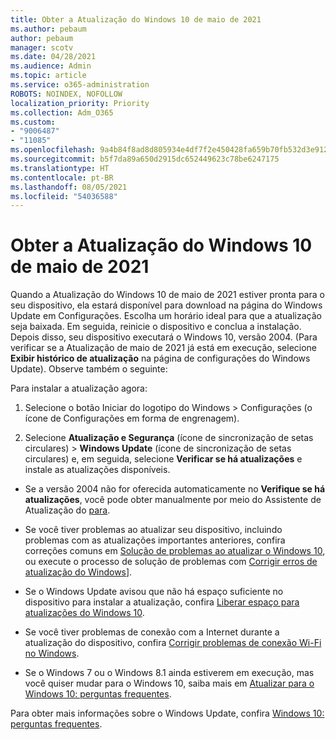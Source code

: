 ```yaml
---
title: Obter a Atualização do Windows 10 de maio de 2021
ms.author: pebaum
author: pebaum
manager: scotv
ms.date: 04/28/2021
ms.audience: Admin
ms.topic: article
ms.service: o365-administration
ROBOTS: NOINDEX, NOFOLLOW
localization_priority: Priority
ms.collection: Adm_O365
ms.custom:
- "9006487"
- "11085"
ms.openlocfilehash: 9a4b84f8ad8d805934e4df7f2e450428fa659b70fb532d3e912c5fd9e422f66e
ms.sourcegitcommit: b5f7da89a650d2915dc652449623c78be6247175
ms.translationtype: HT
ms.contentlocale: pt-BR
ms.lasthandoff: 08/05/2021
ms.locfileid: "54036588"
---
```

# <a name="get-the-windows-10-may-2021-update"></a>Obter a Atualização do Windows 10 de maio de 2021

Quando a Atualização do Windows 10 de maio de 2021 estiver pronta para o seu dispositivo, ela estará disponível para download na página do Windows Update em Configurações. Escolha um horário ideal para que a atualização seja baixada. Em seguida, reinicie o dispositivo e conclua a instalação. Depois disso, seu dispositivo executará o Windows 10, versão 2004. (Para verificar se a Atualização de maio de 2021 já está em execução, selecione **Exibir histórico de atualização** na página de configurações do Windows Update). Observe também o seguinte:  

Para instalar a atualização agora:

1. Selecione o botão Iniciar do logotipo do Windows > Configurações (o ícone de Configurações em forma de engrenagem).

1. Selecione **Atualização e Segurança** (ícone de sincronização de setas circulares) > **Windows Update** (ícone de sincronização de setas circulares) e, em seguida, selecione **Verificar se há atualizações** e instale as atualizações disponíveis. 

- Se a versão 2004 não for oferecida automaticamente no **Verifique se há atualizações**, você pode obter manualmente por meio do Assistente de Atualização do [para](https://www.microsoft.com/software-download/windows10).

- Se você tiver problemas ao atualizar seu dispositivo, incluindo problemas com as atualizações importantes anteriores, confira correções comuns em [Solução de problemas ao atualizar o Windows 10](https://support.microsoft.com/windows/troubleshoot-problems-updating-windows-10-188c2b0f-10a7-d72f-65b8-32d177eb136c), ou execute o processo de solução de problemas com [Corrigir erros de atualização do Windows](https://support.microsoft.com/sbs/windows/fix-windows-update-errors-18b693b5-7818-5825-8a7e-2a4a37d6d787)].

- Se o Windows Update avisou que não há espaço suficiente no dispositivo para instalar a atualização, confira [Liberar espaço para atualizações do Windows 10](https://support.microsoft.com/help/4013876).

- Se você tiver problemas de conexão com a Internet durante a atualização do dispositivo, confira [Corrigir problemas de conexão Wi-Fi no Windows](https://support.microsoft.com/windows/fix-wi-fi-connection-issues-in-windows-9424a1f7-6a3b-65a6-4d78-7f07eee84d2c).

- Se o Windows 7 ou o Windows 8.1 ainda estiverem em execução, mas você quiser mudar para o Windows 10, saiba mais em [Atualizar para o Windows 10: perguntas frequentes](https://support.microsoft.com/windows/upgrade-to-windows-10-faq-cce52341-7943-594e-72ce-e1cf00382445).

Para obter mais informações sobre o Windows Update, confira [Windows 10: perguntas frequentes](https://support.microsoft.com/windows/windows-update-faq-8a903416-6f45-0718-f5c7-375e92dddeb2).



